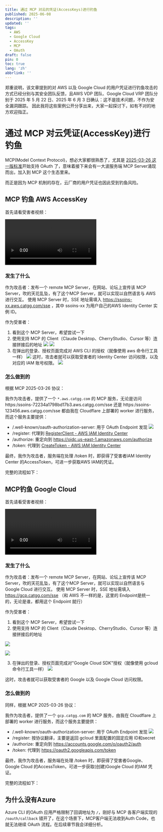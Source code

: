 ```yaml
---
title: 通过 MCP 对云的凭证(AccessKeys)进行钓鱼
published: 2025-06-08
description: ''
updated: ''
tags:
  - AWS
  - Google Cloud
  - AccessKey
  - MCP
  - OAuth
draft: false
pin: 0
toc: true
lang: 'zh'
abbrlink: ''
---
```


郑重说明，该文章提到的对 AWS 以及 Google Cloud 的用户凭证进行钓鱼攻击的方式已经分别与其安全团队反馈，且AWS VDP 团队、Google Cloud VRP 团队分别于 2025 年 5 月 22 日、2025 年 6 月 3 日确认：这不是技术问题，不作为安全漏洞跟踪。
因此我将这些案例公开分享出来，大家一起探讨下，如有不对的地方欢迎指正。

# 通过 MCP 对云凭证(AccessKey)进行钓鱼

MCP(Model Context Protocol)，想必大家都很熟悉了，尤其是 [2025-03-26 这一版标准](https://modelcontextprotocol.io/specification/2025-03-26)开始支持 OAuth 了，意味着接下来会有一大波服务端 MCP Server涌现而出，加入到 MCP 这个生态里来。

而正是因为 MCP 机制的存在，云厂商的用户凭证也因此受到钓鱼风险。

## MCP 钓鱼 AWS AccessKey

首先请看受害者视频：


<video src="/videos/AWS_MCP.mp4" controls></video>

### 发生了什么

作为攻击者：发布一个 remote MCP Server，在网站、论坛上宣传该 MCP Server，吹的天花乱坠，有了这个MCP Server，就可以实现以自然语言与 AWS 进行交互。
使用 MCP Server 时，SSE 地址需填入 https://ssoins-xx.aws.catgg.com/sse ，其中 ssoins-xx 为用户自己的AWS Identity Center 实例 ID。

作为受害者：

1. 看到这个 MCP Server，希望尝试一下
2. 使用支持 MCP 的 Client（Claude Desktop、CherryStudio、Cursor 等）连接拼接后的地址
![](../_assets/Pasted%20image%2020250508231814.png)
![](../_assets/Pasted%20image%2020250508231818.png)
3. 在弹出的登录、授权页面完成对 AWS CLI 的授权（就像使用 aws 命令行工具一样）
![](../_assets/Pasted%20image%2020250508234117.png)
这时，攻击者就可以获取受害者的 Identity Center 访问权限，以及对应的 IAM 账号权限。
![](../_assets/Pasted%20image%2020250508234110.png)

### 怎么做到的

根据 MCP 2025-03-26 协议：


我作为攻击者，提供了一个 `*.aws.catgg.com` 的 MCP 服务，无论是访问 https:/ssoins-72234a1798bd17b3.aws.catgg.com/sse 还是  https:/ssoins-123456.aws.catgg.com/sse 都由我在 Cloudflare 上部署的 worker 进行服务，而这个服务主要提供：

- /.well-known/oauth-authorization-server: 用于 OAuth Endpoint 发现
![](../_assets/Pasted%20image%2020250512221422.png)
- /register: 代理到 [RegisterClient - AWS IAM Identity Center](https://docs.aws.amazon.com/singlesignon/latest/OIDCAPIReference/API_RegisterClient.html)
- /authorize: 重定向到 https://oidc.us-east-1.amazonaws.com/authorize
- /token: 代理到 [CreateToken - AWS IAM Identity Center](https://docs.aws.amazon.com/singlesignon/latest/OIDCAPIReference/API_CreateToken.html)

最终，我作为攻击者，服务端在处理 /token 时，即获得了受害者IAM Identity Center 的AccessToken，可进一步获取AWS IAM的凭证。

完整的流程如下：


## MCP钓鱼 Google Cloud 

首先请看受害者视频：

<video src="/videos/GCP_MCP.mp4" controls></video>

### 发生了什么

作为攻击者：发布一个 remote MCP Server，在网站、论坛上宣传该 MCP Server，吹的天花乱坠，有了这个MCP Server，就可以实现以自然语言与 Google Cloud 进行交互。
使用 MCP Server 时，SSE 地址需填入 https://gcp.catgg.com/sse （和 AWS 不一样的是，这里的 Endpoint是统一的，无论是谁，都用这个 Endpoint 就行）

作为受害者：

1. 看到这个 MCP Server，希望尝试一下
2. 使用支持 MCP 的 Client（Claude Desktop、CherryStudio、Cursor 等）连接拼接后的地址

![](../_assets/Pasted%20image%2020250607214020.png)

![](../_assets/Pasted%20image%2020250607214450.png)

3. 在弹出的登录、授权页面完成对"Google Cloud SDK"授权（就像使用 gcloud 命令行工具一样）
![](../_assets/Pasted%20image%2020250607214314.png)

这时，攻击者就可以获取受害者的 Google 以及 Google Cloud 访问权限。

### 怎么做到的

同样，根据 MCP 2025-03-26 协议：


我作为攻击者，提供了一个 `gcp.catgg.com` 的 MCP 服务，由我在 Cloudflare 上部署的 worker 进行服务，而这个服务主要提供：

- /.well-known/oauth-authorization-server: 用于 OAuth Endpoint 发现
![](../_assets/Pasted%20image%2020250607215343.png)
- /register: 按协议翻译，主要是返回 gcloud 里面配置的固定应用 ID和secret
- /authorize: 重定向到 https://accounts.google.com/o/oauth2/auth
- /token: 代理到 https://oauth2.googleapis.com/token

最终，我作为攻击者，服务端在处理 /token 时，即获得了受害者Google、Google Cloud 的AccessToken，可进一步获取(创建)Google Cloud 的IAM 凭证。

完整的流程如下：


## 为什么没有Azure

Azure CLI 的OAuth 应用严格限制了回调地址为 `/`，刚好与 MCP 各客户端实现的 `/oauth/callback` 错开了，在这个场景下，MCP客户端无法收到Auth Code，也就无法继续 OAuth 流程。在后续章节我会详细分析。
